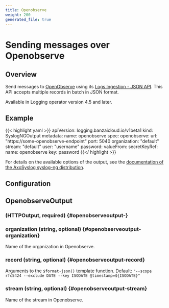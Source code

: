 ```yaml
---
title: Openobserve
weight: 200
generated_file: true
---
```


# Sending messages over Openobserve
## Overview

Send messages to [OpenObserve](https://openobserve.ai/docs/api/ingestion/logs/json/) using its [Logs Ingestion - JSON API](https://openobserve.ai/docs/api/ingestion/logs/json/). This API accepts multiple records in batch in JSON format.

Available in Logging operator version 4.5 and later.

## Example

{{< highlight yaml >}}
apiVersion: logging.banzaicloud.io/v1beta1
kind: SyslogNGOutput
metadata:
  name: openobserve
spec:
  openobserve:
    url: "https://some-openobserve-endpoint"
    port: 5040
    organization: "default"
    stream: "default"
    user: "username"
    password:
      valueFrom:
        secretKeyRef:
          name: openobserve
          key: password
{{</ highlight >}}

For details on the available options of the output, see the [documentation of the AxoSyslog syslog-ng distribution](https://axoflow.com/docs/axosyslog-core/chapter-destinations/openobserve/).


## Configuration
## OpenobserveOutput

###  (HTTPOutput, required) {#openobserveoutput-}


### organization (string, optional) {#openobserveoutput-organization}

Name of the organization in Openobserve. 


### record (string, optional) {#openobserveoutput-record}

Arguments to the `$format-json()` template function. Default: `"--scope rfc5424 --exclude DATE --key ISODATE @timestamp=${ISODATE}"` 


### stream (string, optional) {#openobserveoutput-stream}

Name of the stream in Openobserve. 



